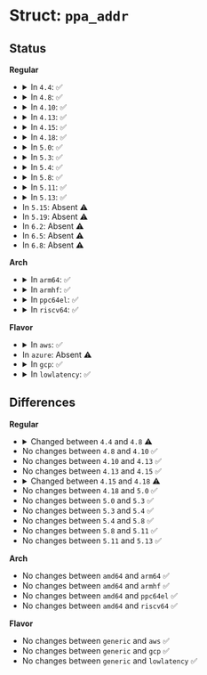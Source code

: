 # Struct: <code>ppa_addr</code>

## Status
<b>Regular</b>
<ul>
<li>
<details>
<summary>In <code>4.4</code>: ✅</summary>

```c
struct ppa_addr {
    struct (anon) g;
    u64 ppa;
};
```
</details>
</li>
<li>
<details>
<summary>In <code>4.8</code>: ✅</summary>

```c
struct ppa_addr {
    struct (anon) g;
    struct (anon) c;
    u64 ppa;
};
```
</details>
</li>
<li>
<details>
<summary>In <code>4.10</code>: ✅</summary>

```c
struct ppa_addr {
    struct (anon) g;
    struct (anon) c;
    u64 ppa;
};
```
</details>
</li>
<li>
<details>
<summary>In <code>4.13</code>: ✅</summary>

```c
struct ppa_addr {
    struct (anon) g;
    struct (anon) c;
    u64 ppa;
};
```
</details>
</li>
<li>
<details>
<summary>In <code>4.15</code>: ✅</summary>

```c
struct ppa_addr {
    struct (anon) g;
    struct (anon) c;
    u64 ppa;
};
```
</details>
</li>
<li>
<details>
<summary>In <code>4.18</code>: ✅</summary>

```c
struct ppa_addr {
    struct (anon) a;
    struct (anon) g;
    struct (anon) m;
    struct (anon) c;
    u64 ppa;
};
```
</details>
</li>
<li>
<details>
<summary>In <code>5.0</code>: ✅</summary>

```c
struct ppa_addr {
    struct (anon) a;
    struct (anon) g;
    struct (anon) m;
    struct (anon) c;
    u64 ppa;
};
```
</details>
</li>
<li>
<details>
<summary>In <code>5.3</code>: ✅</summary>

```c
struct ppa_addr {
    struct (anon) a;
    struct (anon) g;
    struct (anon) m;
    struct (anon) c;
    u64 ppa;
};
```
</details>
</li>
<li>
<details>
<summary>In <code>5.4</code>: ✅</summary>

```c
struct ppa_addr {
    struct (anon) a;
    struct (anon) g;
    struct (anon) m;
    struct (anon) c;
    u64 ppa;
};
```
</details>
</li>
<li>
<details>
<summary>In <code>5.8</code>: ✅</summary>

```c
struct ppa_addr {
    struct (anon) a;
    struct (anon) g;
    struct (anon) m;
    struct (anon) c;
    u64 ppa;
};
```
</details>
</li>
<li>
<details>
<summary>In <code>5.11</code>: ✅</summary>

```c
struct ppa_addr {
    struct (anon) a;
    struct (anon) g;
    struct (anon) m;
    struct (anon) c;
    u64 ppa;
};
```
</details>
</li>
<li>
<details>
<summary>In <code>5.13</code>: ✅</summary>

```c
struct ppa_addr {
    struct (anon) a;
    struct (anon) g;
    struct (anon) m;
    struct (anon) c;
    u64 ppa;
};
```
</details>
</li>
<li>
In <code>5.15</code>: Absent ⚠️
</li>
<li>
In <code>5.19</code>: Absent ⚠️
</li>
<li>
In <code>6.2</code>: Absent ⚠️
</li>
<li>
In <code>6.5</code>: Absent ⚠️
</li>
<li>
In <code>6.8</code>: Absent ⚠️
</li>
</ul>
<b>Arch</b>
<ul>
<li>
<details>
<summary>In <code>arm64</code>: ✅</summary>

```c
struct ppa_addr {
    struct (anon) a;
    struct (anon) g;
    struct (anon) m;
    struct (anon) c;
    u64 ppa;
};
```
</details>
</li>
<li>
<details>
<summary>In <code>armhf</code>: ✅</summary>

```c
struct ppa_addr {
    struct (anon) a;
    struct (anon) g;
    struct (anon) m;
    struct (anon) c;
    u64 ppa;
};
```
</details>
</li>
<li>
<details>
<summary>In <code>ppc64el</code>: ✅</summary>

```c
struct ppa_addr {
    struct (anon) a;
    struct (anon) g;
    struct (anon) m;
    struct (anon) c;
    u64 ppa;
};
```
</details>
</li>
<li>
<details>
<summary>In <code>riscv64</code>: ✅</summary>

```c
struct ppa_addr {
    struct (anon) a;
    struct (anon) g;
    struct (anon) m;
    struct (anon) c;
    u64 ppa;
};
```
</details>
</li>
</ul>
<b>Flavor</b>
<ul>
<li>
<details>
<summary>In <code>aws</code>: ✅</summary>

```c
struct ppa_addr {
    struct (anon) a;
    struct (anon) g;
    struct (anon) m;
    struct (anon) c;
    u64 ppa;
};
```
</details>
</li>
<li>
In <code>azure</code>: Absent ⚠️
</li>
<li>
<details>
<summary>In <code>gcp</code>: ✅</summary>

```c
struct ppa_addr {
    struct (anon) a;
    struct (anon) g;
    struct (anon) m;
    struct (anon) c;
    u64 ppa;
};
```
</details>
</li>
<li>
<details>
<summary>In <code>lowlatency</code>: ✅</summary>

```c
struct ppa_addr {
    struct (anon) a;
    struct (anon) g;
    struct (anon) m;
    struct (anon) c;
    u64 ppa;
};
```
</details>
</li>
</ul>

## Differences
<b>Regular</b>
<ul>
<li>
<details>
<summary>Changed between <code>4.4</code> and <code>4.8</code> ⚠️</summary>
<ul>
<li>
<b>Field added. </b>
<code>struct (anon) c</code>
</li>
</ul>
</details>
</li>
<li>
No changes between <code>4.8</code> and <code>4.10</code> ✅
</li>
<li>
No changes between <code>4.10</code> and <code>4.13</code> ✅
</li>
<li>
No changes between <code>4.13</code> and <code>4.15</code> ✅
</li>
<li>
<details>
<summary>Changed between <code>4.15</code> and <code>4.18</code> ⚠️</summary>
<ul>
<li>
<b>Field added. </b>
<code>struct (anon) a</code>
</li>
<li>
<b>Field added. </b>
<code>struct (anon) m</code>
</li>
</ul>
</details>
</li>
<li>
No changes between <code>4.18</code> and <code>5.0</code> ✅
</li>
<li>
No changes between <code>5.0</code> and <code>5.3</code> ✅
</li>
<li>
No changes between <code>5.3</code> and <code>5.4</code> ✅
</li>
<li>
No changes between <code>5.4</code> and <code>5.8</code> ✅
</li>
<li>
No changes between <code>5.8</code> and <code>5.11</code> ✅
</li>
<li>
No changes between <code>5.11</code> and <code>5.13</code> ✅
</li>
</ul>
<b>Arch</b>
<ul>
<li>
No changes between <code>amd64</code> and <code>arm64</code> ✅
</li>
<li>
No changes between <code>amd64</code> and <code>armhf</code> ✅
</li>
<li>
No changes between <code>amd64</code> and <code>ppc64el</code> ✅
</li>
<li>
No changes between <code>amd64</code> and <code>riscv64</code> ✅
</li>
</ul>
<b>Flavor</b>
<ul>
<li>
No changes between <code>generic</code> and <code>aws</code> ✅
</li>
<li>
No changes between <code>generic</code> and <code>gcp</code> ✅
</li>
<li>
No changes between <code>generic</code> and <code>lowlatency</code> ✅
</li>
</ul>

